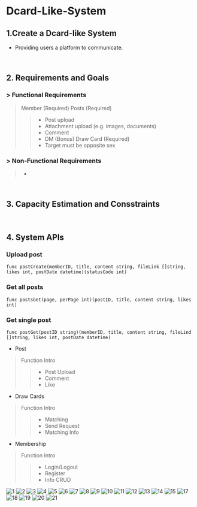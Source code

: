 # Dcard-Like-System

## 1.Create a Dcard-like System
* Providing users a platform to communicate.

<br>

## 2. Requirements and Goals
### > Functional Requirements
> Member (Required)
> Posts (Required)
>> * Post upload
>> * Attachment upload (e.g. images, documents)
>> * Comment
>> * DM (Bonus)
> Draw Card (Required)
>> * Target must be opposite sex
### > Non-Functional Requirements
> * 

<br>

## 3. Capacity Estimation and Consstraints

<br>

## 4. System APIs
### Upload post
    func postCreate(memberID, title, content string, fileLink []string, likes int, postDate datetime)(statusCode int)
### Get all posts
    func postsGet(page, perPage int)(postID, title, content string, likes int)
### Get single post
    func postGet(postID string)(memberID, title, content string, fileLind []string, likes int, postDate datetime)
* Post
> Function Intro
>> * Post Upload
>> * Comment
>> * Like

* Draw Cards
> Function Intro
>> * Matching
>> * Send Request
>> * Matching Info

* Membership
> Function Intro
>> * Login/Logout
>> * Register
>> * Info CRUD
  
  

![1](https://user-images.githubusercontent.com/71340325/174738452-cc0a5f58-f65d-4f6e-9938-f07e0988e938.jpg)
![2](https://user-images.githubusercontent.com/71340325/174738529-0fc1498e-5c83-40dc-af65-210898618c53.jpg)
![3](https://user-images.githubusercontent.com/71340325/174738539-35ebfc7f-51ce-4f54-afe0-74c97e44ef9f.jpg)
![4](https://user-images.githubusercontent.com/71340325/174738558-b8e2132a-0ef8-4b00-9fc4-b8c1aebafc55.jpg)
![5](https://user-images.githubusercontent.com/71340325/174738571-3f23bc12-baee-4da5-8f80-97546ce45c4b.jpg)
![6](https://user-images.githubusercontent.com/71340325/174738578-95d0a678-064e-4cf4-9179-85bae4241a01.jpg)
![7](https://user-images.githubusercontent.com/71340325/174738699-2236cff5-e302-4b41-8b7b-34853d628422.jpg)
![8](https://user-images.githubusercontent.com/71340325/174738716-80b8fb1c-d53f-4be4-b2ec-af5589d7974c.jpg)
![9](https://user-images.githubusercontent.com/71340325/174738730-7e788e47-519b-4613-8480-e2698836bb1e.jpg)
![10](https://user-images.githubusercontent.com/71340325/174738736-c1eb82ef-ea1f-44c2-a3ff-f45603533a8d.jpg)
![11](https://user-images.githubusercontent.com/71340325/174738753-d8a7dfab-456b-4c7f-8634-51dfb866a6b2.jpg)
![12](https://user-images.githubusercontent.com/71340325/174738759-19fecd4e-8025-4b38-b27e-5887d370bb72.jpg)
![13](https://user-images.githubusercontent.com/71340325/174738775-8627678e-33e1-487e-b03b-411a5f62edb5.jpg)
![14](https://user-images.githubusercontent.com/71340325/174739242-610bc1b5-0b92-449b-931a-8562d70abfc0.jpg)
![15](https://user-images.githubusercontent.com/71340325/174739253-57db34f0-7e0d-4b5d-ac97-4d49d7d4da01.jpg)
![17](https://user-images.githubusercontent.com/71340325/174739283-f623734b-033c-49ec-8074-eea22a3d3182.jpg)
![18](https://user-images.githubusercontent.com/71340325/174739296-e53a9a59-ff94-410e-94f0-a36580a64b19.jpg)
![19](https://user-images.githubusercontent.com/71340325/174739325-afe9a152-5156-4097-9be8-5a332980070b.jpg)
![20](https://user-images.githubusercontent.com/71340325/174739338-fe1cf083-a75b-4938-a0b9-75caf6ba6f62.jpg)
![21](https://user-images.githubusercontent.com/71340325/174739351-f2bd24f8-38dd-4310-9295-aee2ab8a7b8a.jpg)
<br>


